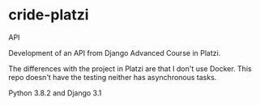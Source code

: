 # cride-platzi
API 

Development of an API from Django Advanced Course in Platzi.

The differences with the project in Platzi are that I don't use Docker.
This repo doesn't have the testing neither has asynchronous tasks.

Python 3.8.2 and Django 3.1
